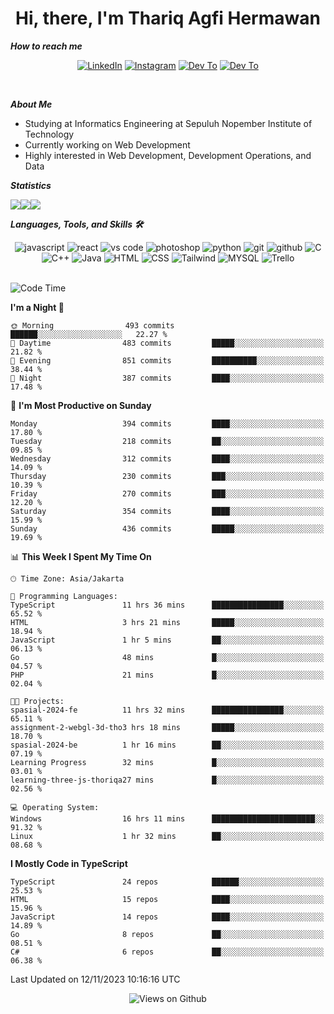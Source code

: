 <div align="center">
  <h1>Hi, there, I'm Thariq Agfi Hermawan</h1>
</div>


***How to reach me***
<p align='center'>
   <a href="https://www.linkedin.com/in/thariqagfihermawan" target="_blank"><img src="https://img.shields.io/badge/LinkedIn-0077B5?style=for-the-badge&logo=linkedin&logoColor=white" alt="LinkedIn"></a>
   <a href="https://www.instagram.com/thoriqagfi" target="_blank"><img src="https://img.shields.io/badge/Instagram-E4405F?style=for-the-badge&logo=instagram&logoColor=white" alt="Instagram"></a>
   <a href="https://medium.com/@thoriq.aghfi60" target="_blank"><img src="https://img.shields.io/badge/Medium-12100E?style=for-the-badge&logo=medium&logoColor=white" alt="Dev To"></a>
   <a href="https://linktr.ee/thoriqagfi" target="_blank"><img src="https://img.shields.io/badge/linktree-1de9b6?style=for-the-badge&logo=linktree&logoColor=white" alt="Dev To"></a>
</p>

<br>

***About Me***
- Studying at Informatics Engineering at Sepuluh Nopember Institute of Technology
- Currently working on Web Development
- Highly interested in Web Development, Development Operations, and Data

***Statistics***

<!-- [![GitHub Streak](http://github-readme-streak-stats.herokuapp.com?user=thoriqagfi&theme=dark)](https://git.io/streak-stats) -->

<div align="center">
  <div style="display: flex;">
    <img src="http://github-readme-streak-stats.herokuapp.com?user=thoriqagfi&theme=chartreuse-dark"/>
    <img src="https://github-readme-stats.vercel.app/api/top-langs/?username=thoriqagfi&layout=compact&&theme=chartreuse-dark&langs_count=8)](https://github.com/thoriqagfi"/>
    <img src="https://github-readme-stats.vercel.app/api?username=thoriqagfi&show_icons=true&theme=chartreuse-dark"/>
  </div>
</div>

<!-- [![Top Langs](https://github-readme-stats.vercel.app/api/top-langs/?username=thoriqagfi&layout=compact&&theme=chartreuse-dark&langs_count=8)](https://github.com/thoriqagfi)
< ![Agfi's GitHub stats](https://github-readme-stats.vercel.app/api?username=thoriqagfi&show_icons=true&theme=chartreuse-dark) -->

***Languages, Tools, and Skills 🛠***

  <div align="center">
    <img src="https://img.shields.io/badge/JavaScript-F7DF1E?style=for-the-badge&logo=javascript&logoColor=black" alt="javascript" />
    <img src="https://img.shields.io/badge/React-61DAFB?style=for-the-badge&logo=react&logoColor=black" alt="react" />
    <img src="https://img.shields.io/badge/vs%20code-007ACC?style=for-the-badge&logo=visual%20studio%20code&logoColor=white" alt="vs code" />
    <img src="https://img.shields.io/badge/adobe%20photoshop-31A8FF?style=for-the-badge&logo=adobe%20photoshop&logoColor=white" alt="photoshop" />
    <img src="https://img.shields.io/badge/python-3776AB?style=for-the-badge&logo=python&logoColor=white" alt="python" />
    <img src="https://img.shields.io/badge/Git-F05032?style=for-the-badge&logo=git&logoColor=white" alt="git" />
    <img src="https://img.shields.io/badge/GitHub-100000?style=for-the-badge&logo=github&logoColor=white" alt="github" />
    <img src="https://img.shields.io/badge/c-%2300599C.svg?style=for-the-badge&logo=c&logoColor=white" alt="C" />
    <img src="https://img.shields.io/badge/c++-%2300599C.svg?style=for-the-badge&logo=c%2B%2B&logoColor=white" alt="C++" />
    <img src="https://img.shields.io/badge/Java-ED8B00?style=for-the-badge&logo=java&logoColor=white" alt="Java"/>
    <img src="https://img.shields.io/badge/HTML5-E34F26?style=for-the-badge&logo=html5&logoColor=white" alt="HTML" />
    <img src="https://img.shields.io/badge/CSS-239120?&style=for-the-badge&logo=css3&logoColor=white" alt ="CSS" />
    <img src="https://img.shields.io/badge/tailwindcss-%2338B2AC.svg?style=for-the-badge&logo=tailwind-css&logoColor=white" alt="Tailwind" />
    <img src="https://img.shields.io/badge/MySQL-00000F?style=for-the-badge&logo=mysql&logoColor=white" alt="MYSQL" />
    <img src="https://img.shields.io/badge/Trello-%23026AA7.svg?style=for-the-badge&logo=Trello&logoColor=white" alt="Trello" />
  </div><br>

<!--START_SECTION:waka-->
![Code Time](http://img.shields.io/badge/Code%20Time-763%20hrs%2026%20mins-blue)

**I'm a Night 🦉** 

```text
🌞 Morning                493 commits         ██████░░░░░░░░░░░░░░░░░░░   22.27 % 
🌆 Daytime                483 commits         █████░░░░░░░░░░░░░░░░░░░░   21.82 % 
🌃 Evening                851 commits         ██████████░░░░░░░░░░░░░░░   38.44 % 
🌙 Night                  387 commits         ████░░░░░░░░░░░░░░░░░░░░░   17.48 % 
```
📅 **I'm Most Productive on Sunday** 

```text
Monday                   394 commits         ████░░░░░░░░░░░░░░░░░░░░░   17.80 % 
Tuesday                  218 commits         ██░░░░░░░░░░░░░░░░░░░░░░░   09.85 % 
Wednesday                312 commits         ████░░░░░░░░░░░░░░░░░░░░░   14.09 % 
Thursday                 230 commits         ███░░░░░░░░░░░░░░░░░░░░░░   10.39 % 
Friday                   270 commits         ███░░░░░░░░░░░░░░░░░░░░░░   12.20 % 
Saturday                 354 commits         ████░░░░░░░░░░░░░░░░░░░░░   15.99 % 
Sunday                   436 commits         █████░░░░░░░░░░░░░░░░░░░░   19.69 % 
```


📊 **This Week I Spent My Time On** 

```text
🕑︎ Time Zone: Asia/Jakarta

💬 Programming Languages: 
TypeScript               11 hrs 36 mins      ████████████████░░░░░░░░░   65.52 % 
HTML                     3 hrs 21 mins       █████░░░░░░░░░░░░░░░░░░░░   18.94 % 
JavaScript               1 hr 5 mins         ██░░░░░░░░░░░░░░░░░░░░░░░   06.13 % 
Go                       48 mins             █░░░░░░░░░░░░░░░░░░░░░░░░   04.57 % 
PHP                      21 mins             █░░░░░░░░░░░░░░░░░░░░░░░░   02.04 % 

🐱‍💻 Projects: 
spasial-2024-fe          11 hrs 32 mins      ████████████████░░░░░░░░░   65.11 % 
assignment-2-webgl-3d-tho3 hrs 18 mins       █████░░░░░░░░░░░░░░░░░░░░   18.70 % 
spasial-2024-be          1 hr 16 mins        ██░░░░░░░░░░░░░░░░░░░░░░░   07.19 % 
Learning Progress        32 mins             █░░░░░░░░░░░░░░░░░░░░░░░░   03.01 % 
learning-three-js-thoriqa27 mins             █░░░░░░░░░░░░░░░░░░░░░░░░   02.56 % 

💻 Operating System: 
Windows                  16 hrs 11 mins      ███████████████████████░░   91.32 % 
Linux                    1 hr 32 mins        ██░░░░░░░░░░░░░░░░░░░░░░░   08.68 % 
```

**I Mostly Code in TypeScript** 

```text
TypeScript               24 repos            ██████░░░░░░░░░░░░░░░░░░░   25.53 % 
HTML                     15 repos            ████░░░░░░░░░░░░░░░░░░░░░   15.96 % 
JavaScript               14 repos            ████░░░░░░░░░░░░░░░░░░░░░   14.89 % 
Go                       8 repos             ██░░░░░░░░░░░░░░░░░░░░░░░   08.51 % 
C#                       6 repos             ██░░░░░░░░░░░░░░░░░░░░░░░   06.38 % 
```




 Last Updated on 12/11/2023 10:16:16 UTC
<!--END_SECTION:waka-->

<div align="center">
<img src="https://komarev.com/ghpvc/?username=thoriqagfi&color=blue" alt="Views on Github" />
</div>